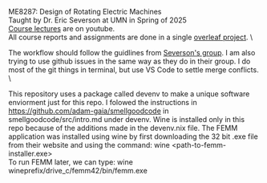 ME8287: Design of Rotating Electric Machines \
Taught by Dr. Eric Severson at UMN in Spring of 2025 \
[Course lectures](https://www.youtube.com/watch?v=TRBvtFGsFsM&list=PLOsHXWYsyqDUraHJP_uUDSjMLPFoJtz4q) are on youtube. \
All course reports and assignments are done in a single [overleaf project](https://www.overleaf.com/read/gymzjkxtydbz#ebe693). \ 

The workflow should follow the guidlines from [Severson's group](https://github.com/Severson-Group/severson_group_git). I am also trying to use github issues in the same way as they do in their group. I do most of the git things in terminal, but use VS Code to settle merge conflicts. \

This repository uses a package called devenv to make a unique software enviorment just for this repo. I folowed the instructions in https://github.com/adam-gaia/smellgoodcode in smellgoodcode/src/intro.md under devenv. Wine is installed only in this repo because of the additions made in the devenv.nix file. The FEMM application was installed using wine by first downloading the 32 bit .exe file from their website and using the command:
wine <path-to-femm-installer.exe> \
To run FEMM later, we can type:
wine wineprefix/drive_c/femm42/bin/femm.exe
